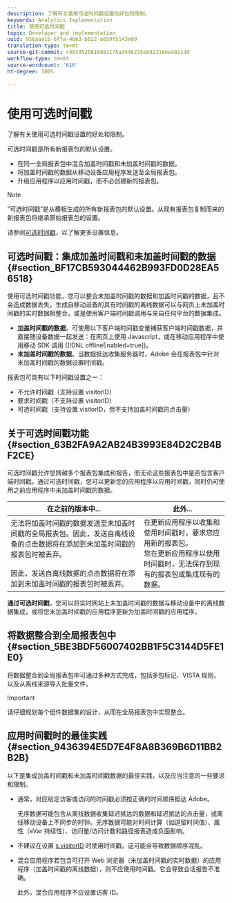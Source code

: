 ```yaml
---
description: 了解有关使用可选时间戳设置的好处和限制。
keywords: Analytics Implementation
title: 使用可选时间戳
topic: Developer and implementation
uuid: 956aaa16-6ffa-4b63-b022-a659f5143e00
translation-type: tm+mt
source-git-commit: c4833525816d81175a3446215eb92310ee4021dd
workflow-type: tm+mt
source-wordcount: '616'
ht-degree: 100%

---
```



# 使用可选时间戳

了解有关使用可选时间戳设置的好处和限制。

可选时间戳是所有新报表包的默认设置。

* 在同一全局报表包中混合加盖时间戳和未加盖时间戳的数据。
* 将加盖时间戳的数据从移动设备应用程序发送至全局报表包。
* 升级应用程序以应用时间戳，而不必创建新的报表包。

>[!NOTE]
>
>“可选时间戳”是从模板生成的所有新报表包的默认设置。从现有报表包复制而来的新报表包将继承原始报表包的设置。

请参阅[可选时间戳](https://docs.adobe.com/content/help/zh-Hans/analytics/admin/admin-tools/timestamp-optional.html)，以了解更多设置信息。

## 可选时间戳：集成加盖时间戳和未加盖时间戳的数据 {#section_BF17CB593044462B993FD0D28EA56518}

使用可选时间戳功能，您可以整合未加盖时间戳的数据和加盖时间戳的数据，且不会造成数据丢失。生成自移动设备的具有时间戳的离线数据可以与网页上未加盖时间戳的实时数据相整合，或是使用客户端时间戳调用与来自任何平台的数据集成。

* **加盖时间戳的数据**。可使用以下客户端时间戳变量捕获客户端时间戳数据，并直接随设备数据一起发送：在网页上使用 Javascript，或在移动应用程序中使用移动 SDK 调用 ([!DNL offlineEnabled=true])。
* **未加盖时间戳的数据**。当数据抵达收集服务器时，Adobe 会在报表包中针对未加盖时间戳的数据设置时间戳。


报表包可具有以下时间戳设置之一：

* 不允许时间戳（支持设置 visitorID）
* 要求时间戳（不支持设置 visitorID）
* 可选时间戳（支持设置 visitorID，但不支持加盖时间戳的点击量）

## 关于可选时间戳功能 {#section_63B2FA9A2AB24B3993E84D2C2B4BF2CE}

可选时间戳允许您跨越多个报表包集成和报告，而无论这些报表包中是否包含客户端时间戳。通过可选时间戳，您可以更新您的应用程序以应用时间戳，同时仍可使用之前应用程序中未加盖时间戳的数据。

| 在之前的版本中... | 此外... |
|--- |--- |
| 无法将加盖时间戳的数据发送至未加盖时间戳的全局报表包。因此，发送自离线设备的点击数据将在添加到未加盖时间戳的报表包时被丢弃。<br/><br/>因此，发送自离线数据的点击数据将在添加到未加盖时间戳的报表包时被丢弃。 | 在更新应用程序以收集和使用时间戳时，要求您应用新的报表包。<br/>您在更新应用程序以使用时间戳时，无法保存到现有的报表包或集成现有的数据。 |

**通过可选时间戳**，您可以将实时网站上未加盖时间戳的数据与移动设备中的离线数据集成，或将您未加盖时间戳的应用程序更新为加盖时间戳的应用程序。

## 将数据整合到全局报表包中 {#section_5BE3BDF56007402BB1F5C3144D5FE1E0}

将数据整合到全局报表包中可通过多种方式完成，包括多包标记、VISTA 规则，以及从离线来源导入批量文件。

>[!IMPORTANT]
>
>请仔细规划每个组件数据集的设计，从而在全局报表包中实现整合。

## 应用时间戳时的最佳实践 {#section_9436394E5D7E4F8A8B369B6D11BB2B2B}

以下是集成加盖时间戳和未加盖时间戳数据的最佳实践，以及应当注意的一些要求和限制。

* 通常，对应给定访客或访问的时间戳必须按正确的时间顺序抵达 Adobe。

   无序数据可能包含从离线数据收集延迟抵达的数据和延迟抵达的点击量，或离线移动设备上不同步的时钟。无序数据可能对时间计算（如逗留时间值）、属性（eVar 持续性）、访问量/访问计数和路径报表造成负面影响。

* 不建议在设置 [s.visitorID](https://docs.adobe.com/content/help/zh-Hans/analytics/technotes/visitor-identification.html) 时使用时间戳。这可能会导致数据顺序混乱。

* 混合应用程序若包含可打开 Web 浏览器（未加盖时间戳的实时数据）的应用程序（加盖时间戳的离线数据），则不应使用时间戳。它会导致会话报告不准确。

   此外，混合应用程序不应设置访客 ID。
